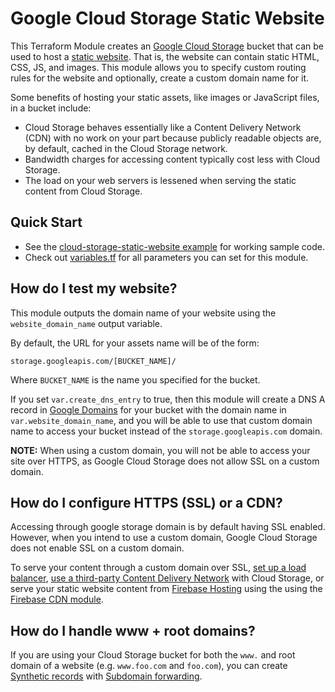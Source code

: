 # Google Cloud Storage Static Website

This Terraform Module creates an [Google Cloud Storage](https://cloud.google.com/storage/) bucket that can be used to host a [static
website](https://cloud.google.com/storage/docs/hosting-static-website). That is, the website can contain static HTML, CSS, JS, and images. This module allows you to specify custom routing rules for the website and optionally, create a custom domain name for it. 

Some benefits of hosting your static assets, like images or JavaScript files, in a bucket include:

* Cloud Storage behaves essentially like a Content Delivery Network (CDN) with no work on your part because publicly readable objects are, by default, cached in the Cloud Storage network.
* Bandwidth charges for accessing content typically cost less with Cloud Storage.
* The load on your web servers is lessened when serving the static content from Cloud Storage.



## Quick Start

* See the [cloud-storage-static-website example](/examples/cloud-storage-static-website) for working sample code.
* Check out [variables.tf](variables.tf) for all parameters you can set for this module.



## How do I test my website?

This module outputs the domain name of your website using the `website_domain_name` output variable.

By default, the URL for your assets name will be of the form:

```
storage.googleapis.com/[BUCKET_NAME]/
```

Where `BUCKET_NAME` is the name you specified for the bucket.

If you set `var.create_dns_entry` to true, then this module will create a DNS A record in [Google Domains](https://domains.google/#/) 
for your bucket with the domain name in `var.website_domain_name`, and you will 
be able to use that custom domain name to access your bucket instead of the `storage.googleapis.com` domain.

**NOTE:** When using a custom domain, you will not be able to access your site over HTTPS, as Google Cloud Storage does not allow SSL on a custom domain.


## How do I configure HTTPS (SSL) or a CDN?

Accessing through google storage domain is by default having SSL enabled. However, when you intend to use a custom domain, Google Cloud Storage does not enable SSL on a custom domain.

To serve your content through a custom domain over SSL, [set up a load balancer](https://cloud.google.com/compute/docs/load-balancing/http/adding-a-backend-bucket-to-content-based-load-balancing),
[use a third-party Content Delivery Network](https://cloudplatform.googleblog.com/2015/09/push-google-cloud-origin-content-out-to-users.html) with Cloud Storage, or serve your static website content 
from [Firebase Hosting](https://firebase.google.com/docs/hosting/) using the using the [Firebase CDN module](/modules/firebase-cdn). 



## How do I handle www + root domains?

If you are using your Cloud Storage bucket for both the `www.` and root domain of a website (e.g. `www.foo.com` and `foo.com`),
you can create [Synthetic records](https://support.google.com/domains/answer/6069273?hl=en) with [Subdomain forwarding](https://support.google.com/domains/answer/6072198).
